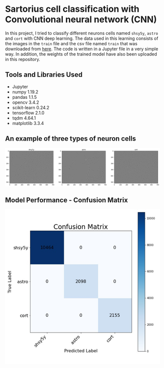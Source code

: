 # Sartorius cell classification with Convolutional neural network (CNN)

In this project, I tried to classify different neurons cells named `shsy5y`, `astro` and `cort` with CNN deep learning. The data used in this learning consists of the images in the `train` file and the csv file named `train` that was downloaded from [here](https://www.kaggle.com/competitions/sartorius-cell-instance-segmentation/data). The code is written in a Jupyter file in a very simple way. In addition, the weights of the trained model have also been uploaded in this repository.

## Tools and Libraries Used
- Jupyter
- numpy 1.19.2
- pandas 1.1.5
- opencv 3.4.2
- scikit-learn 0.24.2
- tensorflow 2.1.0
- tqdm 4.64.1
- matplotlib 3.3.4

## An example of three types of neuron cells

![neuron cells](https://github.com/mohammadhosseinparsaei/Neuron-cells-classification-Sartorius/blob/main/neuronal_cells.png)

## Model Performance - Confusion Matrix

![Confusion Matrix](https://github.com/mohammadhosseinparsaei/Neuron-cells-classification-Sartorius/blob/main/confusion_matrix.jpg)
